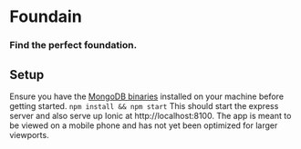 # Foundain
### Find the perfect foundation.

## Setup

Ensure you have the [MongoDB binaries](https://docs.mongodb.com/manual/tutorial/install-mongodb-on-os-x/) installed on your machine before getting started.
```npm install && npm start```
This should start the express server and also serve up Ionic at http://localhost:8100. The app is meant to be viewed on a mobile phone and has not yet been optimized for larger viewports.
